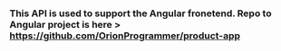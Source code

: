 ### This API is used to support the Angular fronetend.  Repo to Angular project is here > https://github.com/OrionProgrammer/product-app
